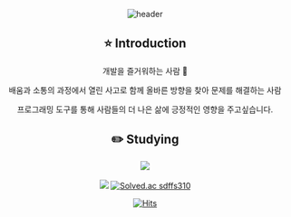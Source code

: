 <div align=center>
  
![header](https://capsule-render.vercel.app/api?type=rounded&color=auto&height=200&section=header&text=KaiKim%20Github!&fontSize=60)



## ⭐️ Introduction

개발을 즐거워하는 사람 🙂

배움과 소통의 과정에서 열린 사고로 함께 올바른 방향을 찾아 문제를 해결하는 사람

프로그래밍 도구를 통해 사람들의 더 나은 삶에 긍정적인 영향을 주고싶습니다. 

## ✏️ Studying


<img src="https://github-readme-stats.vercel.app/api/top-langs/?username=KaiKimiOS&layout=compact"><br><br>
<img src="https://github-readme-stats.vercel.app/api?username=KaiKimiOS&show_icons=true">
[![Solved.ac
sdffs310](http://mazassumnida.wtf/api/v2/generate_badge?boj={handle})](https://solved.ac/{handle})




[![Hits](https://hits.seeyoufarm.com/api/count/incr/badge.svg?url=https%3A%2F%2Fgithub.com%2FKaiKimiOS&count_bg=%23FF8500&title_bg=%23555555&icon=swift.svg&icon_color=%23FF7F00&title=hits&edge_flat=false)](https://hits.seeyoufarm.com)



</div>
